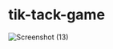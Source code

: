 # tik-tack-game
![Screenshot (13)](https://github.com/coops15/tik-tack-game/assets/137200668/67d96bc0-d764-43fc-ad21-f7d7779ddc67)
